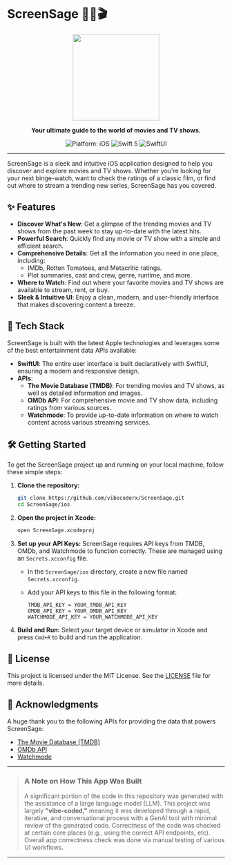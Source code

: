 # ScreenSage 🧙‍♂️🎬

<p align="center">
  <img src="https://raw.githubusercontent.com/vibecoderx/ScreenSage/main/ios/ScreenSage/Assets.xcassets/AppIcon.appiconset/ScreenSage_bright_light.png" width="200">
</p>

<p align="center">
  <strong>Your ultimate guide to the world of movies and TV shows.</strong>
</p>

<p align="center">
  <img src="https://img.shields.io/badge/platform-iOS-blue.svg" alt="Platform: iOS">
  <img src="https://img.shields.io/badge/Swift-5-orange.svg" alt="Swift 5">
  <img src="https://img.shields.io/badge/SwiftUI-latest-purple.svg" alt="SwiftUI">
</p>

---

ScreenSage is a sleek and intuitive iOS application designed to help you discover and explore movies and TV shows. Whether you're looking for your next binge-watch, want to check the ratings of a classic film, or find out where to stream a trending new series, ScreenSage has you covered.

## ✨ Features

* **Discover What's New**: Get a glimpse of the trending movies and TV shows from the past week to stay up-to-date with the latest hits.
* **Powerful Search**: Quickly find any movie or TV show with a simple and efficient search.
* **Comprehensive Details**: Get all the information you need in one place, including:
    * IMDb, Rotten Tomatoes, and Metacritic ratings.
    * Plot summaries, cast and crew, genre, runtime, and more.
* **Where to Watch**: Find out where your favorite movies and TV shows are available to stream, rent, or buy.
* **Sleek & Intuitive UI**: Enjoy a clean, modern, and user-friendly interface that makes discovering content a breeze.

## 🚀 Tech Stack

ScreenSage is built with the latest Apple technologies and leverages some of the best entertainment data APIs available:

* **SwiftUI**: The entire user interface is built declaratively with SwiftUI, ensuring a modern and responsive design.
* **APIs**:
    * **The Movie Database (TMDB)**: For trending movies and TV shows, as well as detailed information and images.
    * **OMDb API**: For comprehensive movie and TV show data, including ratings from various sources.
    * **Watchmode**: To provide up-to-date information on where to watch content across various streaming services.

## 🛠️ Getting Started

To get the ScreenSage project up and running on your local machine, follow these simple steps:

1.  **Clone the repository:**
    ```bash
    git clone https://github.com/vibecoderx/ScreenSage.git
    cd ScreenSage/ios
    ```
2.  **Open the project in Xcode:**
    ```bash
    open ScreenSage.xcodeproj
    ```
3.  **Set up your API Keys:**
    ScreenSage requires API keys from TMDB, OMDb, and Watchmode to function correctly. These are managed using an `Secrets.xcconfig` file.
    * In the `ScreenSage/ios` directory, create a new file named `Secrets.xcconfig`.
    * Add your API keys to this file in the following format:

        ```
        TMDB_API_KEY = YOUR_TMDB_API_KEY
        OMDB_API_KEY = YOUR_OMDB_API_KEY
        WATCHMODE_API_KEY = YOUR_WATCHMODE_API_KEY
        ```

4.  **Build and Run:**
    Select your target device or simulator in Xcode and press `Cmd+R` to build and run the application.

## 📄 License

This project is licensed under the MIT License. See the [LICENSE](LICENSE) file for more details.

## 🙏 Acknowledgments

A huge thank you to the following APIs for providing the data that powers ScreenSage:

* [The Movie Database (TMDB)](https://www.themoviedb.org/)
* [OMDb API](https://www.omdbapi.com/)
* [Watchmode](https://www.watchmode.com/)

---


> ### **A Note on How This App Was Built**
>     
> A significant portion of the code in this repository was generated with the assistance of a large language model (LLM). This project was largely **"vibe-coded,"** meaning it was developed through a rapid, iterative, and conversational process with a GenAI tool with minimal review of the generated code. Correctness of the code was checked at certain core places (e.g., using the correct API endpoints, etc). Overall app correctness check was done via manual testing of various UI workflows.

---

